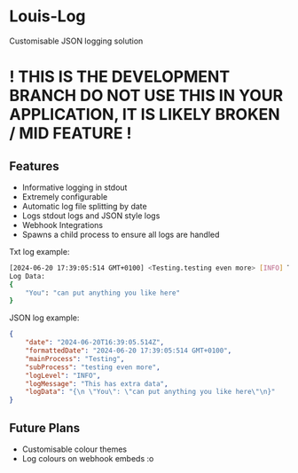 # Louis-Log

Customisable JSON logging solution

# ! THIS IS THE DEVELOPMENT BRANCH DO NOT USE THIS IN YOUR APPLICATION, IT IS LIKELY BROKEN / MID FEATURE !

## Features

-   Informative logging in stdout
-   Extremely configurable
-   Automatic log file splitting by date
-   Logs stdout logs and JSON style logs
-   Webhook Integrations
-   Spawns a child process to ensure all logs are handled

Txt log example:

```bash
[2024-06-20 17:39:05:514 GMT+0100] <Testing.testing even more> [INFO] This has extra data
Log Data:
{
    "You": "can put anything you like here"
}

```

JSON log example:

```json
{
    "date": "2024-06-20T16:39:05.514Z",
    "formattedDate": "2024-06-20 17:39:05:514 GMT+0100",
    "mainProcess": "Testing",
    "subProcess": "testing even more",
    "logLevel": "INFO",
    "logMessage": "This has extra data",
    "logData": "{\n \"You\": \"can put anything you like here\"\n}"
}
```

## Future Plans

-   Customisable colour themes
-   Log colours on webhook embeds :o

